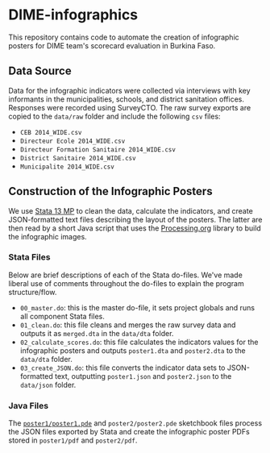 # DIME-infographics
This repository contains code to automate the creation of infographic posters for DIME team's scorecard evaluation in Burkina Faso.

## Data Source
Data for the infographic indicators were collected via interviews with key informants in the municipalities, schools, and district sanitation offices. Responses were recorded using SurveyCTO. The raw survey exports are copied to the `data/raw` folder and include the following `csv` files:

 - `CEB 2014_WIDE.csv`
 - `Directeur Ecole 2014_WIDE.csv`
 - `Directeur Formation Sanitaire 2014_WIDE.csv`
 - `District Sanitaire 2014_WIDE.csv`
 - `Municipalite 2014_WIDE.csv`
 
## Construction of the Infographic Posters
We use [Stata 13 MP](http://www.stata.com/) to clean the data, calculate the indicators, and create JSON-formatted text files describing the layout of the posters. The latter are then read by a short Java script that uses the [Processing.org](https://processing.org/) library to build the infographic images.

### Stata Files
Below are brief descriptions of each of the Stata do-files. We've made liberal use of comments throughout the do-files to explain the program structure/flow.

 - `00_master.do`: this is the master do-file, it sets project globals and runs all component Stata files.
 - `01_clean.do`: this file cleans and merges the raw survey data and outputs it as `merged.dta` in the `data/dta` folder.
 - `02_calculate_scores.do`: this file calculates the indicators values for the infographic posters and outputs `poster1.dta` and `poster2.dta` to the `data/dta` folder.
 - `03_create_JSON.do`: this file converts the indicator data sets to JSON-formatted text, outputting `poster1.json` and `poster2.json` to the `data/json` folder.

### Java Files
The [`poster1/poster1.pde`](poster1/poster1.pde) and `poster2/poster2.pde` sketchbook files process the JSON files exported by Stata and create the infographic poster PDFs stored in `poster1/pdf` and `poster2/pdf`.
